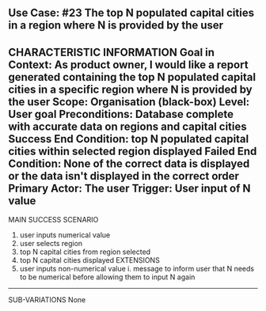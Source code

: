 Use Case: #23 The top N populated capital cities in a region where N is provided by the user
--------------------------------------------------
CHARACTERISTIC INFORMATION
Goal in Context: As product owner, I would like a report generated containing the top N populated capital cities in a specific region where N is provided by the user
Scope: Organisation (black-box)
Level: User goal
Preconditions: Database complete with accurate data on regions and capital cities
Success End Condition: top N populated capital cities within selected region displayed
Failed End Condition: None of the correct data is displayed or the data isn't displayed in the correct order
Primary Actor: The user
Trigger: User input of N value
----------------------------------------
MAIN SUCCESS SCENARIO
1. user inputs numerical value
2. user selects region
3. top N capital cities from region selected
4. top N capital cities displayed
EXTENSIONS
1. user inputs non-numerical value
    i. message to inform user that N needs to be numerical before allowing them to input N again
--------------------
SUB-VARIATIONS
None
